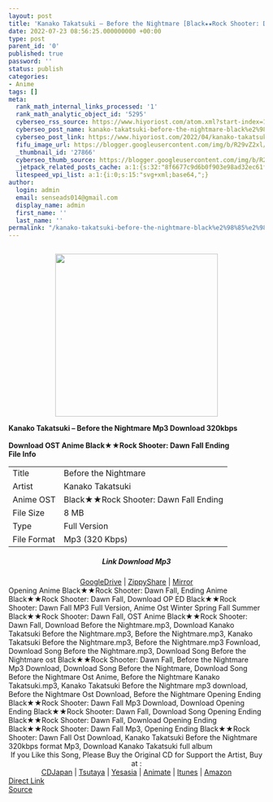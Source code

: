 ```yaml
---
layout: post
title: 'Kanako Takatsuki – Before the Nightmare [Black★★Rock Shooter: Dawn Fall Ending]'
date: 2022-07-23 08:56:25.000000000 +00:00
type: post
parent_id: '0'
published: true
password: ''
status: publish
categories:
- Anime
tags: []
meta:
  rank_math_internal_links_processed: '1'
  rank_math_analytic_object_id: '5295'
  cyberseo_rss_source: https://www.hiyoriost.com/atom.xml?start-index=1
  cyberseo_post_name: kanako-takatsuki-before-the-nightmare-black%e2%98%85%e2%98%85rock-shooter-dawn-fall-ending
  cyberseo_post_link: https://www.hiyoriost.com/2022/04/kanako-takatsuki-before-nightmare.html
  fifu_image_url: https://blogger.googleusercontent.com/img/b/R29vZ2xl/AVvXsEiclEP8Zr48SJz5LJnT7Oc650ako4hSbKiF2s40hpxlf1nucdp-3kFpTrq6qsy2oz4NubXvQM0onScikRU1_SQhjjOOseREqq17HVr5oiRFK9nlBsSnB4ilXwDhbkxh8ujrKEGYnWdWhVtcn9BMLnfrO3NwKCPc7SfjYoyPmq3RM8lpj0j70UFs49Td/s320/cover%20%2871%29.jpg
  _thumbnail_id: '27866'
  cyberseo_thumb_source: https://blogger.googleusercontent.com/img/b/R29vZ2xl/AVvXsEiclEP8Zr48SJz5LJnT7Oc650ako4hSbKiF2s40hpxlf1nucdp-3kFpTrq6qsy2oz4NubXvQM0onScikRU1_SQhjjOOseREqq17HVr5oiRFK9nlBsSnB4ilXwDhbkxh8ujrKEGYnWdWhVtcn9BMLnfrO3NwKCPc7SfjYoyPmq3RM8lpj0j70UFs49Td/s320/cover%20%2871%29.jpg
  _jetpack_related_posts_cache: a:1:{s:32:"8f6677c9d6b0f903e98ad32ec61f8deb";a:2:{s:7:"expires";i:1658621006;s:7:"payload";a:3:{i:0;a:1:{s:2:"id";i:27755;}i:1;a:1:{s:2:"id";i:27881;}i:2;a:1:{s:2:"id";i:27007;}}}}
  litespeed_vpi_list: a:1:{i:0;s:15:"svg+xml;base64,";}
author:
  login: admin
  email: senseads014@gmail.com
  display_name: admin
  first_name: ''
  last_name: ''
permalink: "/kanako-takatsuki-before-the-nightmare-black%e2%98%85%e2%98%85rock-shooter-dawn-fall-ending/"
---
```

<div class="separator" style="clear: both;"><a href="https://blogger.googleusercontent.com/img/b/R29vZ2xl/AVvXsEiclEP8Zr48SJz5LJnT7Oc650ako4hSbKiF2s40hpxlf1nucdp-3kFpTrq6qsy2oz4NubXvQM0onScikRU1_SQhjjOOseREqq17HVr5oiRFK9nlBsSnB4ilXwDhbkxh8ujrKEGYnWdWhVtcn9BMLnfrO3NwKCPc7SfjYoyPmq3RM8lpj0j70UFs49Td/s1000/cover%20%2871%29.jpg" style="display: block; padding: 1em 0; text-align: center; "><img alt border="0" data-original-height="1000" data-original-width="1000" src="{{ site.baseurl }}/assets/2022/07/cover%20%2871%29.jpg" width="320" /></a></div>
<div class="judulpost">
<b>Kanako Takatsuki – Before the Nightmare Mp3 Download 320kbps<br />
<br />
Download OST Anime Black★★Rock Shooter: Dawn Fall Ending</b>
</div>
<div class="linkdownload"><b>File Info</b></div>
<div class="info2" id="Info">
<table>
<tbody>
<tr>
<td class="tablex">Title</td>
<td>Before the Nightmare</td>
</tr>
<tr>
<td class="tablex">Artist</td>
<td>Kanako Takatsuki</td>
</tr>
<tr>
<td class="tablex">Anime OST</td>
<td>Black★★Rock Shooter: Dawn Fall Ending</td>
</tr>
<tr>
<td class="tablex">File Size</td>
<td>8 MB</td>
</tr>
<tr>
<td class="tablex">Type</td>
<td>Full Version</td>
</tr>
<tr>
<td class="tablex">File Format</td>
<td>Mp3 (320 Kbps)</td>
</tr>
</tbody>
</table>
</div>
<div style="text-align: center;">
<div class="smokeddl">
<div class="linkdownload">
<h5>Link Download Mp3</h5>
</div>
<div class="smokeurl">
<a href="https://drive.google.com/file/d/1Jfn16CzColzyDnRDH58TiK5RWObXW1Sf/view?usp=drivesdk" rel="nofollow noopener" target="_blank">GoogleDrive</a> | <a href="https://www25.zippyshare.com/v/0apDLmcZ/file.html" rel="nofollow noopener" target="_blank">ZippyShare</a> | <a href="https://mir.cr/VE6HQMSZ" rel="nofollow noopener" target="_blank">Mirror</a> </div>
</div>
</div>
<div class="keywordz">
<div class="tagser">Opening Anime Black★★Rock Shooter: Dawn Fall, Ending Anime Black★★Rock Shooter: Dawn Fall, Download OP ED Black★★Rock Shooter: Dawn Fall MP3 Full Version, Anime Ost Winter Spring Fall Summer Black★★Rock Shooter: Dawn Fall, OST Anime Black★★Rock Shooter: Dawn Fall, Download Before the Nightmare.mp3, Download Kanako Takatsuki Before the Nightmare.mp3, Before the Nightmare.mp3, Kanako Takatsuki Before the Nightmare.mp3, Before the Nightmare.mp3 Fownload, Download Song Before the Nightmare.mp3, Download Song Before the Nightmare ost Black★★Rock Shooter: Dawn Fall, Before the Nightmare Mp3 Download, Download Song Before the Nightmare, Download Song Before the Nightmare Ost Anime, Before the Nightmare Kanako Takatsuki.mp3, Kanako Takatsuki Before the Nightmare mp3 download, Before the Nightmare Ost Download, Before the Nightmare Opening Ending Black★★Rock Shooter: Dawn Fall Mp3 Download, Download Opening Ending Black★★Rock Shooter: Dawn Fall, Download Song Opening Ending Black★★Rock Shooter: Dawn Fall, Download Opening Ending Black★★Rock Shooter: Dawn Fall Mp3, Opening Ending Black★★Rock Shooter: Dawn Fall Ost Download, Kanako Takatsuki Before the Nightmare 320kbps format Mp3, Download Kanako Takatsuki full album</div>
</div>
<div class="buycd" align="center">If you Like this Song, Please Buy the Original CD for Support the Artist, Buy at : <br /><a href="https://www.cdjapan.co.jp/" target="_blank" rel="noopener">CDJapan</a> | <a href="https://shop.tsutaya.co.jp/" target="_blank" rel="noopener">Tsutaya</a> | <a href="https://www.yesasia.com/" target="_blank" rel="noopener">Yesasia</a> | <a href="https://www.animate-onlineshop.jp/" target="_blank" rel="noopener">Animate</a> | <a href="https://www.apple.com/jp/itunes" target="_blank" rel="noopener">Itunes</a> | <a href="https://amazon.co.jp/" target="_blank" rel="noopener">Amazon</a>
</div>
<link rel="stylesheet" href="https://cdnjs.cloudflare.com/ajax/libs/font-awesome/4.7.0/css/font-awesome.min.css" />
<div class="divbtn"> <a href="https://handymansurrender.com/fihup8buzv?key=94550f7ce39444073321dde3b8782f97" class="btn"><i class="fa fa-download"></i> Direct Link</a> <br /><a href="https://www.hiyoriost.com/2022/04/kanako-takatsuki-before-nightmare.html">Source</a> </div>

